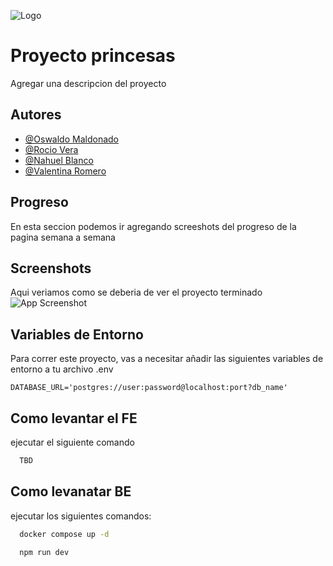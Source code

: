 
![Logo](https://e7.pngegg.com/pngimages/367/435/png-clipart-rapunzel-minnie-mouse-disney-princess-the-walt-disney-company-minnie-mouse-child-text.png)


# Proyecto princesas

Agregar una descripcion del proyecto


## Autores

- [@Oswaldo Maldonado](https://www.github.com/oswald1511)
- [@Rocio Vera](https://www.github.com/Rocio-Elizabeth-Vera)
- [@Nahuel Blanco](https://www.github.com/nahuelemi)
- [@Valentina Romero](https://www.github.com/valentinajromero)


## Progreso

En esta seccion podemos ir agregando screeshots del progreso de la pagina semana a semana
## Screenshots
Aqui veriamos como se deberia de ver el proyecto terminado
![App Screenshot](https://via.placeholder.com/468x300?text=App+Screenshot+Here)


## Variables de Entorno

Para correr este proyecto, vas a necesitar añadir las siguientes variables de entorno a tu archivo .env

`DATABASE_URL='postgres://user:password@localhost:port?db_name'
`

## Como levantar el FE

ejecutar el siguiente comando 
```bash
  TBD
```


## Como levanatar BE

ejecutar los siguientes comandos: 
```bash
  docker compose up -d
```
```bash
  npm run dev
```